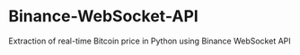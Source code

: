 # Binance-WebSocket-API
Extraction of real-time Bitcoin price in Python using Binance WebSocket API
